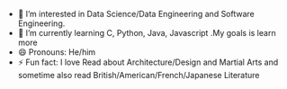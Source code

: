 
- 👀 I’m interested in Data Science/Data Engineering and Software Engineering.
- 🌱 I’m currently learning C, Python, Java, Javascript .My goals is learn more
- 😄 Pronouns: He/him
- ⚡ Fun fact: I love Read about Architecture/Design and Martial Arts and sometime also read British/American/French/Japanese Literature
<!---
medeirosvinicius/medeirosvinicius is a ✨ special ✨ repository because its `README.md` (this file) appears on your GitHub profile.
You can click the Preview link to take a look at your changes.
--->
